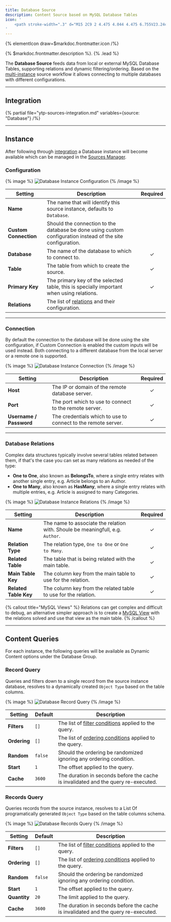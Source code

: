 ```yaml
---
title: Database Source
description: Content Source based on MySQL Database Tables
icon: '
    <path stroke-width=".3" d="M15 2C9 2 4.475 4.044 4.475 6.755V23.24c0 2.71 4.525 4.758 10.525 4.758s10.525-2.042 10.525-4.758V6.754C25.525 4.043 21 2 15 2zm9.225 15.745c0 1.634-3.788 3.459-9.225 3.459-5.437 0-9.225-1.82-9.225-3.459V14.61c1.761 1.454 5.15 2.398 9.225 2.398 4.074 0 7.47-.944 9.225-2.398v3.135zm0-5.496c0 1.634-3.788 3.46-9.225 3.46-5.437 0-9.225-1.82-9.225-3.46V9.114c1.761 1.454 5.15 2.398 9.225 2.398 4.074 0 7.47-.944 9.225-2.398v3.135zM15 3.3c5.437 0 9.225 1.82 9.225 3.459 0 1.64-3.788 3.459-9.225 3.459-5.437 0-9.225-1.82-9.225-3.459C5.775 5.119 9.563 3.3 15 3.3zm0 23.394c-5.437 0-9.225-1.82-9.225-3.458V20.1c1.761 1.453 5.15 2.397 9.225 2.397 4.074 0 7.47-.944 9.225-2.397v3.135c0 1.639-3.788 3.458-9.225 3.458z"/>
'
---
```


{% elementIcon draw=$markdoc.frontmatter.icon /%}

{% $markdoc.frontmatter.description %}. {% .lead %}

The **Database Source** feeds data from local or external MySQL Database Tables, supporting relations and dynamic filtering/ordering. Based on the [multi-instance](manager#multi-instance) source workflow it allows connecting to multiple databases with different configurations.

---

## Integration

{% partial file="ytp-sources-integration.md" variables={source: "Database"} /%}

---

## Instance

After following through [integration](#integration) a Database instance will become available which can be managed in the [Sources Manager](manager).

### Configuration

{% image %}
![Database Instance Configuration](/assets/ytp/sources/db-config.webp)
{% /image %}

| Setting | Description | Required |
| ------- | ----------- | :------: |
| **Name** | The name that will identify this source instance, defaults to `Database`. |
| **Custom Connection** | Should the connection to the database be done using custom configuration instead of the site configuration. |
| **Database** | The name of the database to which to connect to. | &#x2713; |
| **Table** | The table from which to create the source. | &#x2713; |
| **Primary Key** | The primary key of the selected table, this is specially important when using relations. | &#x2713; |
| **Relations** | The list of [relations](#database-relations) and their configuration. |

---

### Connection

By default the connection to the database will be done using the site configuration, if Custom Connection is enabled the custom inputs will be used instead. Both connecting to a different database from the local server or a remote one is supported.

{% image %}
![Database Instance Connection](/assets/ytp/sources/db-config-connection.webp)
{% /image %}

| Setting | Description | Required |
| ------- | ----------- | :------: |
| **Host** | The IP or domain of the remote database server. | &#x2713; |
| **Port** | The port which to use to connect to the remote server. | &#x2713; |
| **Username / Password** | The credentials which to use to connect to the remote server. | &#x2713; |

---

### Database Relations

Complex data structures typically involve several tables related between them, if that's the case you can set as many relations as needed of the type:

- **One to One**, also known as **BelongsTo**, where a single entry relates with another single entry, e.g. Article belongs to an Author.
- **One to Many**, also known as **HasMany**, where a single entry relates with multiple entries, e.g. Article is assigned to many Categories.

{% image %}
![Database Instance Relations](/assets/ytp/sources/db-config-relations.webp)
{% /image %}

| Setting | Description | Required |
| ------- | ----------- | :------: |
| **Name** | The name to associate the relation with. Shoule be meaningfull, e.g. `Author`. | &#x2713; |
| **Relation Type** | The relation type, `One to One` or `One to Many`. | &#x2713; |
| **Related Table** | The table that is being related with the main table. | &#x2713; |
| **Main Table Key** | The column key from the main table to use for the relation. | &#x2713; |
| **Related Table Key** | The column key from the related table to use for the relation. | &#x2713; |

{% callout title="MySQL Views" %}
Relations can get complex and difficult to debug, an alternative simpler approach is to create a [MySQL View](https://dev.mysql.com/doc/refman/8.0/en/view-syntax.html) with the relations solved and use that view as the main table.
{% /callout %}

---

## Content Queries

For each instance, the following queries will be available as Dynamic Content options under the Database Group.

### Record Query

Queries and filters down to a single record from the source instance database, resolves to a dynamically created `Object Type` based on the table columns.

{% image %}
![Database Record Query](/assets/ytp/sources/db-query-record.webp)
{% /image %}

| Setting | Default | Description |
| ------- | ------- | ----------- |
| **Filters** | `[]` | The list of [filter conditions](../query-conditions#filter-conditions) applied to the query. |
| **Ordering** | `[]` | The list of [ordering conditions](../query-conditions#order-conditions) applied to the query. |
| **Random** | `false` | Should the ordering be randomized ignoring any ordering condition. |
| **Start** | `1` | The offset applied to the query. |
| **Cache** | `3600` | The duration in seconds before the cache is invalidated and the query re-executed. |

### Records Query

Queries records from the source instance, resolves to a List Of programatically generated `Object Type` based on the table columns schema.

{% image %}
![Database Records Query](/assets/ytp/sources/db-query-records.webp)
{% /image %}

| Setting | Default | Description |
| ------- | ------- | ----------- |
| **Filters** | `[]` | The list of [filter conditions](../query-conditions#filter-conditions) applied to the query. |
| **Ordering** | `[]` | The list of [ordering conditions](../query-conditions#order-conditions) applied to the query. |
| **Random** | `false` | Should the ordering be randomized ignoring any ordering condition. |
| **Start** | `1` | The offset applied to the query. |
| **Quantity** | `20` | The limit applied to the query. |
| **Cache** | `3600` | The duration in seconds before the cache is invalidated and the query re-executed. |

